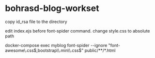 # bohrasd-blog-workset

copy id_rsa file to the directory

edit index.ejs before font-spider command. change style.css to absolute path

docker-compose exec myblog font-spider --ignore "font-awesome\\.css$,bootstrap\\.min\\.css$" public/**/*.html
